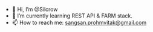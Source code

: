 - 👋 Hi, I’m @Silcrow
- 🌱 I’m currently learning REST API & FARM stack.
- 📫 How to reach me: [sangsan.prohmvitak@gmail.com](https://www.linkedin.com/in/sangsan-prohmvitak/)

<!---
Silcrow/Silcrow is a ✨ special ✨ repository because its `README.md` (this file) appears on your GitHub profile.
You can click the Preview link to take a look at your changes.
--->
